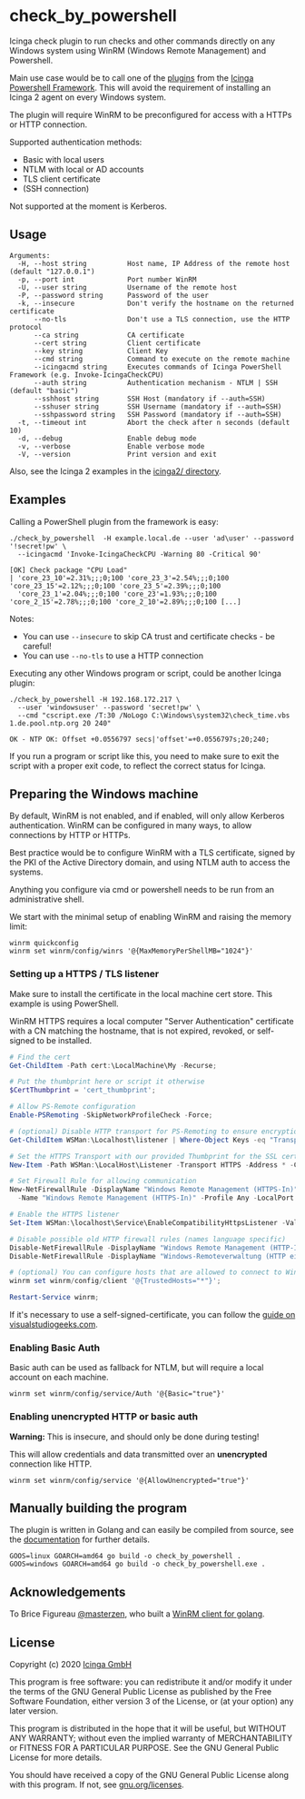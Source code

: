 # check_by_powershell

<!-- NOTE: Update this description also in main.go -->

Icinga check plugin to run checks and other commands directly on any Windows system using
WinRM (Windows Remote Management) and Powershell.

Main use case would be to call one of the [plugins](https://github.com/Icinga/icinga-powershell-plugins)
from the [Icinga Powershell Framework](https://github.com/Icinga/icinga-powershell-framework). This will avoid the
requirement of installing an Icinga 2 agent on every Windows system.

The plugin will require WinRM to be preconfigured for access with a HTTPs or HTTP connection.

Supported authentication methods:

* Basic with local users
* NTLM with local or AD accounts
* TLS client certificate
* (SSH connection)

Not supported at the moment is Kerberos.

## Usage

```
Arguments:
  -H, --host string          Host name, IP Address of the remote host (default "127.0.0.1")
  -p, --port int             Port number WinRM
  -U, --user string          Username of the remote host
  -P, --password string      Password of the user
  -k, --insecure             Don't verify the hostname on the returned certificate
      --no-tls               Don't use a TLS connection, use the HTTP protocol
      --ca string            CA certificate
      --cert string          Client certificate
      --key string           Client Key
      --cmd string           Command to execute on the remote machine
      --icingacmd string     Executes commands of Icinga PowerShell Framework (e.g. Invoke-IcingaCheckCPU)
      --auth string          Authentication mechanism - NTLM | SSH (default "basic")
      --sshhost string       SSH Host (mandatory if --auth=SSH)
      --sshuser string       SSH Username (mandatory if --auth=SSH)
      --sshpassword string   SSH Password (mandatory if --auth=SSH)
  -t, --timeout int          Abort the check after n seconds (default 10)
  -d, --debug                Enable debug mode
  -v, --verbose              Enable verbose mode
  -V, --version              Print version and exit
```

Also, see the Icinga 2 examples in the [icinga2/ directory](icinga2/).

## Examples

Calling a PowerShell plugin from the framework is easy:

    ./check_by_powershell  -H example.local.de --user 'ad\user' --password '!secret!pw' \
      --icingacmd 'Invoke-IcingaCheckCPU -Warning 80 -Critical 90'

    [OK] Check package "CPU Load"
    | 'core_23_10'=2.31%;;;0;100 'core_23_3'=2.54%;;;0;100 'core_23_15'=2.12%;;;0;100 'core_23_5'=2.39%;;;0;100
      'core_23_1'=2.04%;;;0;100 'core_23'=1.93%;;;0;100 'core_2_15'=2.78%;;;0;100 'core_2_10'=2.89%;;;0;100 [...]

Notes:
* You can use `--insecure` to skip CA trust and certificate checks - be careful!
* You can use `--no-tls` to use a HTTP connection

Executing any other Windows program or script, could be another Icinga plugin:

    ./check_by_powershell -H 192.168.172.217 \
      --user 'windowsuser' --password 'secret!pw' \
      --cmd "cscript.exe /T:30 /NoLogo C:\Windows\system32\check_time.vbs 1.de.pool.ntp.org 20 240"

    OK - NTP OK: Offset +0.0556797 secs|'offset'=+0.0556797s;20;240;

If you run a program or script like this, you need to make sure to exit the script with a proper exit code, to reflect
the correct status for Icinga.

## Preparing the Windows machine

By default, WinRM is not enabled, and if enabled, will only allow Kerberos authentication. WinRM can be configured in
many ways, to allow connections by HTTP or HTTPs.

Best practice would be to configure WinRM with a TLS certificate, signed by the PKI of the Active Directory domain,
and using NTLM auth to access the systems.

Anything you configure via cmd or powershell needs to be run from an administrative shell.

We start with the minimal setup of enabling WinRM and raising the memory limit:

```
winrm quickconfig
winrm set winrm/config/winrs '@{MaxMemoryPerShellMB="1024"}'
```

### Setting up a HTTPS / TLS listener

Make sure to install the certificate in the local machine cert store. This example is using PowerShell.

WinRM HTTPS requires a local computer "Server Authentication" certificate with a CN matching the hostname, that is not
expired, revoked, or self-signed to be installed.

```powershell
# Find the cert
Get-ChildItem -Path cert:\LocalMachine\My -Recurse;

# Put the thumbprint here or script it otherwise
$CertThumbprint = 'cert_thumbprint';

# Allow PS-Remote configuration
Enable-PSRemoting -SkipNetworkProfileCheck -Force;

# (optional) Disable HTTP transport for PS-Remoting to ensure encryption
Get-ChildItem WSMan:\Localhost\listener | Where-Object Keys -eq "Transport=HTTP" | Remove-Item -Recurse;

# Set the HTTPS Transport with our provided Thumbprint for the SSL certificate
New-Item -Path WSMan:\LocalHost\Listener -Transport HTTPS -Address * -CertificateThumbPrint $CertThumbprint -Force;

# Set Firewall Rule for allowing communication
New-NetFirewallRule -DisplayName "Windows Remote Management (HTTPS-In)" `
  -Name "Windows Remote Management (HTTPS-In)" -Profile Any -LocalPort 5986 -Protocol TCP;

# Enable the HTTPS listener
Set-Item WSMan:\localhost\Service\EnableCompatibilityHttpsListener -Value true;

# Disable possible old HTTP firewall rules (names language specific)
Disable-NetFirewallRule -DisplayName "Windows Remote Management (HTTP-In)";
Disable-NetFirewallRule -DisplayName "Windows-Remoteverwaltung (HTTP eingehend)";

# (optional) You can configure hosts that are allowed to connect to WinRM
winrm set winrm/config/client '@{TrustedHosts="*"}';

Restart-Service winrm;
```

If it's necessary to use a self-signed-certificate, you can follow the
[guide on visualstudiogeeks.com](https://www.visualstudiogeeks.com/devops/how-to-configure-winrm-for-https-manually).

### Enabling Basic Auth

Basic auth can be used as fallback for NTLM, but will require a local account on each machine.

```
winrm set winrm/config/service/Auth '@{Basic="true"}'
```

### Enabling unencrypted HTTP or basic auth

**Warning:** This is insecure, and should only be done during testing!

This will allow credentials and data transmitted over an **unencrypted** connection like HTTP.

```
winrm set winrm/config/service '@{AllowUnencrypted="true"}'
```

## Manually building the program

The plugin is written in Golang and can easily be compiled from source, see the [documentation](https://golang.org/doc/)
for further details.

```
GOOS=linux GOARCH=amd64 go build -o check_by_powershell .
GOOS=windows GOARCH=amd64 go build -o check_by_powershell.exe .
```

## Acknowledgements

To Brice Figureau [@masterzen](https://github.com/masterzen), who built a
[WinRM client for golang](https://github.com/masterzen/winrm).

## License

Copyright (c) 2020 [Icinga GmbH](mailto:info@icinga.com)

This program is free software: you can redistribute it and/or modify
it under the terms of the GNU General Public License as published by
the Free Software Foundation, either version 3 of the License, or
(at your option) any later version.

This program is distributed in the hope that it will be useful,
but WITHOUT ANY WARRANTY; without even the implied warranty of
MERCHANTABILITY or FITNESS FOR A PARTICULAR PURPOSE.  See the
GNU General Public License for more details.

You should have received a copy of the GNU General Public License
along with this program.  If not, see [gnu.org/licenses](https://www.gnu.org/licenses/).
